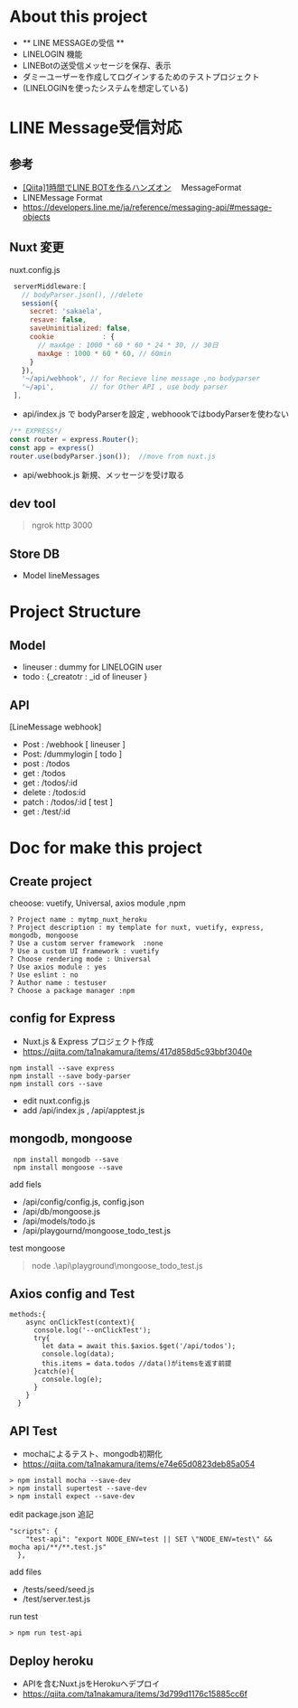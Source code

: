 # About this project
 - ** LINE MESSAGEの受信 **
 - LINELOGIN 機能
 - LINEBotの送受信メッセージを保存、表示
 - ダミーユーザーを作成してログインするためのテストプロジェクト
 - (LINELOGINを使ったシステムを想定している)

# LINE Message受信対応
## 参考
 - [[Qiita]1時間でLINE BOTを作るハンズオン]([https://qiita.com/n0bisuke/items/ceaa09ef8898bee8369d)
　MessageFormat
 - LINEMessage Format
  - https://developers.line.me/ja/reference/messaging-api/#message-objects
## Nuxt 変更
 nuxt.config.js 

 ```js :nuxt.config.js 
  serverMiddleware:[
    // bodyParser.json(), //delete
    session({
      secret: 'sakaela',
      resave: false,
      saveUninitialized: false,
      cookie            : {
        // maxAge : 1000 * 60 * 60 * 24 * 30, // 30日
        maxAge : 1000 * 60 * 60, // 60min
      }
    }),
    '~/api/webhook', // for Recieve line message ,no bodyparser
    '~/api',         // for Other API , use body parser
  ],
 ```
 - api/index.js で bodyParserを設定 , webhoookではbodyParserを使わない
 ```js :api/index.js
 /** EXPRESS*/
const router = express.Router();
const app = express()
router.use(bodyParser.json());  //move from nuxt.js
 ```
- api/webhook.js 新規、メッセージを受け取る

## dev tool
> ngrok http 3000

## Store DB
 - Model lineMessages

# Project Structure
## Model
  - lineuser : dummy for LINELOGIN user
  - todo     : {_creatotr : _id of lineuser }
## API
[LineMessage webhook]
- Post : /webhook
[ lineuser ]
 - Post: /dummylogin
 [ todo ]
 - post   : /todos
 - get    : /todos
 - get    : /todos/:id
 - delete : /todos:id
 - patch  : /todos/:id
[ test ]
- get     : /test/:id

# Doc for make this project
## Create project
cheoose: vuetify, Universal, axios module ,npm
```
? Project name : mytmp_nuxt_heroku
? Project description : my template for nuxt, vuetify, express, mongodb, mongoose
? Use a custom server framework  :none
? Use a custom UI framework : vuetify
? Choose rendering mode : Universal
? Use axios module : yes
? Use eslint : no
? Author name : testuser
? Choose a package manager :npm
```
## config for Express
- Nuxt.js & Express プロジェクト作成
- https://qiita.com/ta1nakamura/items/417d858d5c93bbf3040e

```
npm install --save express
npm install --save body-parser
npm install cors --save
```
- edit nuxt.config.js
- add /api/index.js , /api/apptest.js

## mongodb, mongoose

```
 npm install mongodb --save
 npm install mongoose --save
```
add fiels
- /api/config/config.js, config.json
- /api/db/mongoose.js
- /api/models/todo.js
- /api/playgournd/mongoose_todo_test.js

test mongoose
> node .\api\playground\mongoose_todo_test.js

## Axios config and Test
```html:index.vue
methods:{
    async onClickTest(context){
      console.log('--onClickTest');
      try{
        let data = await this.$axios.$get('/api/todos');
        console.log(data);
        this.items = data.todos //data()がitemsを返す前提
      }catch(e){
        console.log(e);
      }
    }
  }
```

## API Test
 - mochaによるテスト、mongodb初期化
 - https://qiita.com/ta1nakamura/items/e74e65d0823deb85a054

 ```
 > npm install mocha --save-dev
 > npm install supertest --save-dev
 > npm install expect --save-dev
 ```

edit package.json
追記
```
"scripts": {
    "test-api": "export NODE_ENV=test || SET \"NODE_ENV=test\" && mocha api/**/**.test.js"
  },
```

add files
 - /tests/seed/seed.js
 - /test/server.test.js

run test
```
> npm run test-api
```

## Deploy heroku
- APIを含むNuxt.jsをHerokuへデプロイ
- https://qiita.com/ta1nakamura/items/3d799d1176c15885cc6f


